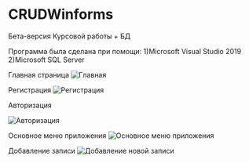 # CRUDWinforms
Бета-версия Курсовой работы + БД


Программа была сделана при помощи:
1)Microsoft Visual Studio 2019
2)Microsoft SQL Server

Главная страница
![Главная](https://user-images.githubusercontent.com/104216804/227777311-1fa1ad6b-d559-4f61-8791-e4c41308f341.PNG)

Регистрация
![Регистрация](https://user-images.githubusercontent.com/104216804/227777786-5f6db525-596c-4c70-9900-8548ff24b3fd.PNG)


Авторизация

![Авторизация](https://user-images.githubusercontent.com/104216804/227777800-265cdb1b-a538-4825-a631-9e3d508125b3.PNG)

Основное меню приложения
![Основное меню приложения](https://user-images.githubusercontent.com/104216804/227777828-96677ba7-097d-463f-9317-a8f12cc4c99d.PNG)


Добавление записи
![Добавление новой записи](https://user-images.githubusercontent.com/104216804/227777842-7483d5ba-047a-4dd2-9255-a23d45680ebe.PNG)


